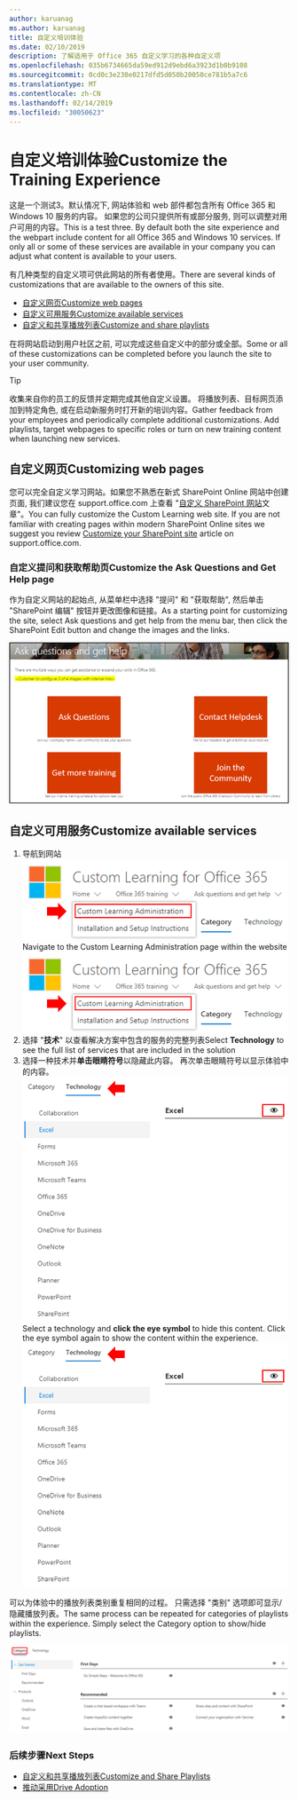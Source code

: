 ```yaml
---
author: karuanag
ms.author: karuanag
title: 自定义培训体验
ms.date: 02/10/2019
description: 了解适用于 Office 365 自定义学习的各种自定义项
ms.openlocfilehash: 035b6734665da59ed912d9ebd6a3923d1b0b9108
ms.sourcegitcommit: 0cd0c3e230e0217dfd5d050b20050ce781b5a7c6
ms.translationtype: MT
ms.contentlocale: zh-CN
ms.lasthandoff: 02/14/2019
ms.locfileid: "30050623"
---
```

# <a name="customize-the-training-experience"></a><span data-ttu-id="79a52-103">自定义培训体验</span><span class="sxs-lookup"><span data-stu-id="79a52-103">Customize the Training Experience</span></span>

<span data-ttu-id="79a52-p101">这是一个测试3。默认情况下, 网站体验和 web 部件都包含所有 Office 365 和 Windows 10 服务的内容。 如果您的公司只提供所有或部分服务, 则可以调整对用户可用的内容。</span><span class="sxs-lookup"><span data-stu-id="79a52-p101">This is a test three. By default both the site experience and the webpart include content for all Office 365 and Windows 10 services.  If only all or some of these services are available in your company you can adjust what content is available to your users.</span></span>  

<span data-ttu-id="79a52-107">有几种类型的自定义项可供此网站的所有者使用。</span><span class="sxs-lookup"><span data-stu-id="79a52-107">There are several kinds of customizations that are available to the owners of this site.</span></span> 

- [<span data-ttu-id="79a52-108">自定义网页</span><span class="sxs-lookup"><span data-stu-id="79a52-108">Customize web pages</span></span>](#customizing-web-pages)
- [<span data-ttu-id="79a52-109">自定义可用服务</span><span class="sxs-lookup"><span data-stu-id="79a52-109">Customize available services</span></span>](#customize-available-services)
- [<span data-ttu-id="79a52-110">自定义和共享播放列表</span><span class="sxs-lookup"><span data-stu-id="79a52-110">Customize and share playlists</span></span>](customplaylist.md)

<span data-ttu-id="79a52-111">在将网站启动到用户社区之前, 可以完成这些自定义中的部分或全部。</span><span class="sxs-lookup"><span data-stu-id="79a52-111">Some or all of these customizations can be completed before you launch the site to your user community.</span></span>  

> [!TIP]
> <span data-ttu-id="79a52-p102">收集来自你的员工的反馈并定期完成其他自定义设置。 将播放列表、目标网页添加到特定角色, 或在启动新服务时打开新的培训内容。</span><span class="sxs-lookup"><span data-stu-id="79a52-p102">Gather feedback from your employees and periodically complete additional customizations.  Add playlists, target webpages to specific roles or turn on new training content when launching new services.</span></span> 

## <a name="customizing-web-pages"></a><span data-ttu-id="79a52-114">自定义网页</span><span class="sxs-lookup"><span data-stu-id="79a52-114">Customizing web pages</span></span>

<span data-ttu-id="79a52-p103">您可以完全自定义学习网站。如果您不熟悉在新式 SharePoint Online 网站中创建页面, 我们建议您在 support.office.com 上查看 "[自定义 SharePoint 网站](https://support.office.com/en-us/article/customize-your-sharepoint-site-320b43e5-b047-4fda-8381-f61e8ac7f59b)文章"。</span><span class="sxs-lookup"><span data-stu-id="79a52-p103">You can fully customize the Custom Learning web site. If you are not familiar with creating pages within modern SharePoint Online sites we suggest you review [Customize your SharePoint site](https://support.office.com/en-us/article/customize-your-sharepoint-site-320b43e5-b047-4fda-8381-f61e8ac7f59b) article on support.office.com.</span></span> 

### <a name="customize-the-ask-questions-and-get-help-page"></a><span data-ttu-id="79a52-117">自定义**提问和获取帮助**页</span><span class="sxs-lookup"><span data-stu-id="79a52-117">Customize the **Ask Questions and Get Help** page</span></span>

<span data-ttu-id="79a52-118">作为自定义网站的起始点, 从菜单栏中选择 "提问" 和 "获取帮助", 然后单击 "SharePoint 编辑" 按钮并更改图像和链接。</span><span class="sxs-lookup"><span data-stu-id="79a52-118">As a starting point for customizing the site, select Ask questions and get help from the menu bar, then click the SharePoint Edit button and change the images and the links.</span></span> 

![custom_ask](media/custom_ask.png)

## <a name="customize-available-services"></a><span data-ttu-id="79a52-120">自定义可用服务</span><span class="sxs-lookup"><span data-stu-id="79a52-120">Customize available services</span></span>

1.  <span data-ttu-id="79a52-121">导航到网站![custom_admin 中的 "自定义学习管理" 页](media/custom_admin.png)</span><span class="sxs-lookup"><span data-stu-id="79a52-121">Navigate to the Custom Learning Administration page within the website ![custom_admin.png](media/custom_admin.png)</span></span>
1. <span data-ttu-id="79a52-122">选择 "**技术**" 以查看解决方案中包含的服务的完整列表</span><span class="sxs-lookup"><span data-stu-id="79a52-122">Select **Technology** to see the full list of services that are included in the solution</span></span>
1. <span data-ttu-id="79a52-p104">选择一种技术并**单击眼睛符号**以隐藏此内容。 再次单击眼睛符号以显示体验中的内容。![自定义](media/custom_techlist.png)</span><span class="sxs-lookup"><span data-stu-id="79a52-p104">Select a technology and **click the eye symbol** to hide this content.  Click the eye symbol again to show the content within the experience. ![custom](media/custom_techlist.png)</span></span>

<span data-ttu-id="79a52-p105">可以为体验中的播放列表类别重复相同的过程。 只需选择 "类别" 选项即可显示/隐藏播放列表。</span><span class="sxs-lookup"><span data-stu-id="79a52-p105">The same process can be repeated for categories of playlists within the experience.  Simply select the Category option to show/hide playlists.</span></span> 

![custom_cat](media/custom_cat.png)

### <a name="next-steps"></a><span data-ttu-id="79a52-129">后续步骤</span><span class="sxs-lookup"><span data-stu-id="79a52-129">Next Steps</span></span>

- [<span data-ttu-id="79a52-130">自定义和共享播放列表</span><span class="sxs-lookup"><span data-stu-id="79a52-130">Customize and Share Playlists</span></span>](customplaylist.md)
- [<span data-ttu-id="79a52-131">推动采用</span><span class="sxs-lookup"><span data-stu-id="79a52-131">Drive Adoption</span></span>](driveadoption.md) 